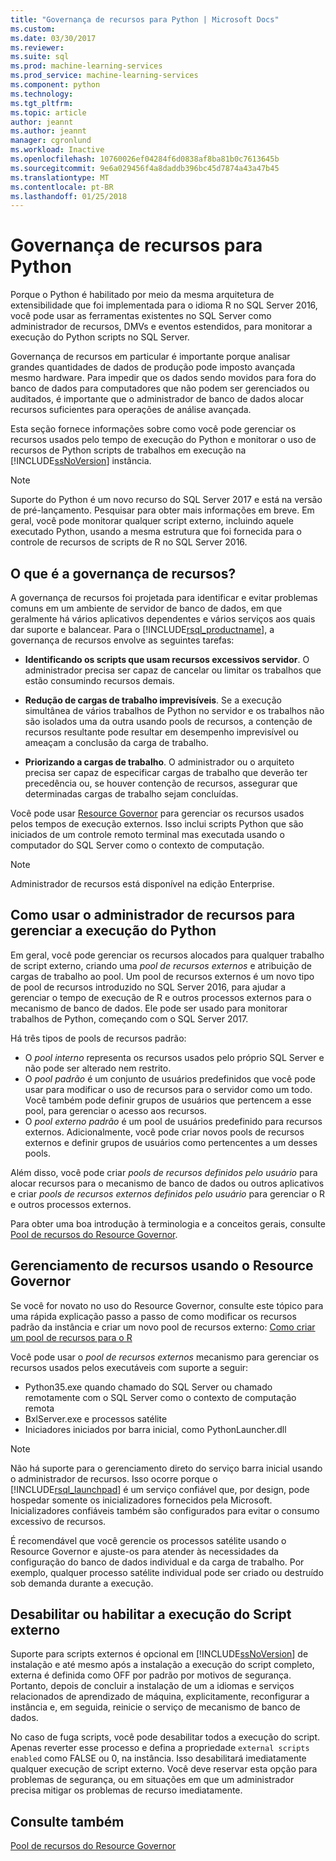 ```yaml
---
title: "Governança de recursos para Python | Microsoft Docs"
ms.custom: 
ms.date: 03/30/2017
ms.reviewer: 
ms.suite: sql
ms.prod: machine-learning-services
ms.prod_service: machine-learning-services
ms.component: python
ms.technology: 
ms.tgt_pltfrm: 
ms.topic: article
author: jeannt
ms.author: jeannt
manager: cgronlund
ms.workload: Inactive
ms.openlocfilehash: 10760026ef04284f6d0838af8ba81b0c7613645b
ms.sourcegitcommit: 9e6a029456f4a8daddb396bc45d7874a43a47b45
ms.translationtype: MT
ms.contentlocale: pt-BR
ms.lasthandoff: 01/25/2018
---
```

# <a name="resource-governance-for-python"></a>Governança de recursos para Python

Porque o Python é habilitado por meio da mesma arquitetura de extensibilidade que foi implementada para o idioma R no SQL Server 2016, você pode usar as ferramentas existentes no SQL Server como administrador de recursos, DMVs e eventos estendidos, para monitorar a execução do Python scripts no SQL Server.

Governança de recursos em particular é importante porque analisar grandes quantidades de dados de produção pode imposto avançada mesmo hardware.  Para impedir que os dados sendo movidos para fora do banco de dados para computadores que não podem ser gerenciados ou auditados, é importante que o administrador de banco de dados alocar recursos suficientes para operações de análise avançada.

Esta seção fornece informações sobre como você pode gerenciar os recursos usados pelo tempo de execução do Python e monitorar o uso de recursos de Python scripts de trabalhos em execução na [!INCLUDE[ssNoVersion](../../includes/ssnoversion-md.md)] instância.

> [!NOTE]
> Suporte do Python é um novo recurso do SQL Server 2017 e está na versão de pré-lançamento. Pesquisar para obter mais informações em breve.
> Em geral, você pode monitorar qualquer script externo, incluindo aquele executado Python, usando a mesma estrutura que foi fornecida para o controle de recursos de scripts de R no SQL Server 2016.

## <a name="what-is-resource-governance"></a>O que é a governança de recursos?

A governança de recursos foi projetada para identificar e evitar problemas comuns em um ambiente de servidor de banco de dados, em que geralmente há vários aplicativos dependentes e vários serviços aos quais dar suporte e balancear. Para o [!INCLUDE[rsql_productname](../../includes/rsql-productname-md.md)], a governança de recursos envolve as seguintes tarefas:  

+ **Identificando os scripts que usam recursos excessivos servidor**. O administrador precisa ser capaz de cancelar ou limitar os trabalhos que estão consumindo recursos demais.

+ **Redução de cargas de trabalho imprevisíveis**. Se a execução simultânea de vários trabalhos de Python no servidor e os trabalhos não são isolados uma da outra usando pools de recursos, a contenção de recursos resultante pode resultar em desempenho imprevisível ou ameaçam a conclusão da carga de trabalho.

+ **Priorizando a cargas de trabalho**. O administrador ou o arquiteto precisa ser capaz de especificar cargas de trabalho que deverão ter precedência ou, se houver contenção de recursos, assegurar que determinadas cargas de trabalho sejam concluídas.

Você pode usar [Resource Governor](../../relational-databases/resource-governor/resource-governor.md) para gerenciar os recursos usados pelos tempos de execução externos. Isso inclui scripts Python que são iniciados de um controle remoto terminal mas executada usando o computador do SQL Server como o contexto de computação.

> [!NOTE] 
> Administrador de recursos está disponível na edição Enterprise.

## <a name="how-to-use-resource-governor-to-manage-python-execution"></a>Como usar o administrador de recursos para gerenciar a execução do Python

Em geral, você pode gerenciar os recursos alocados para qualquer trabalho de script externo, criando uma *pool de recursos externos* e atribuição de cargas de trabalho ao pool. Um pool de recursos externos é um novo tipo de pool de recursos introduzido no SQL Server 2016, para ajudar a gerenciar o tempo de execução de R e outros processos externos para o mecanismo de banco de dados. Ele pode ser usado para monitorar trabalhos de Python, começando com o SQL Server 2017.

Há três tipos de pools de recursos padrão:

+ O *pool interno* representa os recursos usados pelo próprio SQL Server e não pode ser alterado nem restrito.
+ O *pool padrão* é um conjunto de usuários predefinidos que você pode usar para modificar o uso de recursos para o servidor como um todo. Você também pode definir grupos de usuários que pertencem a esse pool, para gerenciar o acesso aos recursos.
+ O *pool externo padrão* é um pool de usuários predefinido para recursos externos. Adicionalmente, você pode criar novos pools de recursos externos e definir grupos de usuários como pertencentes a um desses pools.

Além disso, você pode criar *pools de recursos definidos pelo usuário* para alocar recursos para o mecanismo de banco de dados ou outros aplicativos e criar *pools de recursos externos definidos pelo usuário* para gerenciar o R e outros processos externos.

Para obter uma boa introdução à terminologia e a conceitos gerais, consulte [Pool de recursos do Resource Governor](../../relational-databases/resource-governor/resource-governor-resource-pool.md).

## <a name="resource-management-using-resource-governor"></a>Gerenciamento de recursos usando o Resource Governor

Se você for novato no uso do Resource Governor, consulte este tópico para uma rápida explicação passo a passo de como modificar os recursos padrão da instância e criar um novo pool de recursos externo: [Como criar um pool de recursos para o R](../../advanced-analytics/r-services/how-to-create-a-resource-pool-for-r.md)

Você pode usar o *pool de recursos externos* mecanismo para gerenciar os recursos usados pelos executáveis com suporte a seguir:

+ Python35.exe quando chamado do SQL Server ou chamado remotamente com o SQL Server como o contexto de computação remota
+ BxlServer.exe e processos satélite
+ Iniciadores iniciados por barra inicial, como PythonLauncher.dll

> [!NOTE]
> Não há suporte para o gerenciamento direto do serviço barra inicial usando o administrador de recursos. Isso ocorre porque o [!INCLUDE[rsql_launchpad](../../includes/rsql-launchpad-md.md)] é um serviço confiável que, por design, pode hospedar somente os inicializadores fornecidos pela Microsoft. Inicializadores confiáveis também são configurados para evitar o consumo excessivo de recursos.

É recomendável que você gerencie os processos satélite usando o Resource Governor e ajuste-os para atender às necessidades da configuração do banco de dados individual e da carga de trabalho.  Por exemplo, qualquer processo satélite individual pode ser criado ou destruído sob demanda durante a execução.

## <a name="disable-or-enable-external-script-execution"></a>Desabilitar ou habilitar a execução do Script externo

Suporte para scripts externos é opcional em [!INCLUDE[ssNoVersion](../../includes/ssnoversion-md.md)] de instalação e até mesmo após a instalação a execução do script completo, externa é definida como OFF por padrão por motivos de segurança. Portanto, depois de concluir a instalação de um a idiomas e serviços relacionados de aprendizado de máquina, explicitamente, reconfigurar a instância e, em seguida, reinicie o serviço de mecanismo de banco de dados.

No caso de fuga scripts, você pode desabilitar todos a execução do script. Apenas reverter esse processo e defina a propriedade `external scripts enabled` como FALSE ou 0, na instância. Isso desabilitará imediatamente qualquer execução de script externo. Você deve reservar esta opção para problemas de segurança, ou em situações em que um administrador precisa mitigar os problemas de recurso imediatamente.

## <a name="see-also"></a>Consulte também

[Pool de recursos do Resource Governor](../../relational-databases/resource-governor/resource-governor-resource-pool.md)

